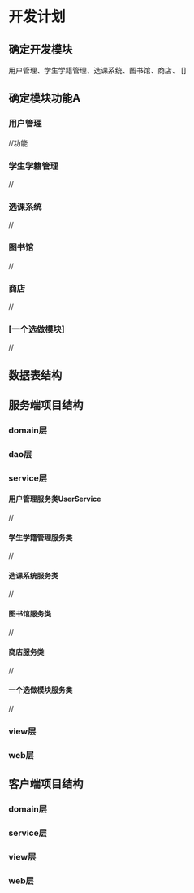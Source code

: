 # 开发计划

## 确定开发模块

用户管理、学生学籍管理、选课系统、图书馆、商店、 []

## 确定模块功能A

### 用户管理
//功能
### 学生学籍管理
//
### 选课系统
//
### 图书馆
//
### 商店
//
### [一个选做模块]
//
## 数据表结构

## 服务端项目结构
### domain层
### dao层
### service层
#### 用户管理服务类UserService
//
#### 学生学籍管理服务类
//
#### 选课系统服务类
//
#### 图书馆服务类
//
#### 商店服务类
//
#### 一个选做模块服务类
//
### view层
### web层
## 客户端项目结构
### domain层
### service层
### view层
### web层
